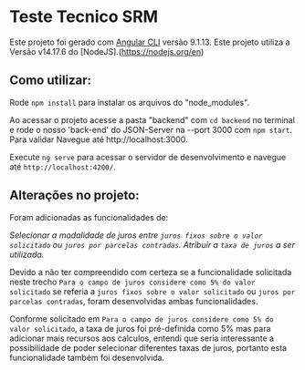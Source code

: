 # Teste Tecnico SRM

Este projeto foi gerado com [Angular CLI](https://github.com/angular/angular-cli) versão 9.1.13.
Este projeto utiliza a Versão v14.17.6 do [NodeJS].(https://nodejs.org/en)

## Como utilizar:

Rode `npm install` para instalar os arquivos do "node_modules".

Ao acessar o projeto acesse a pasta "backend" com `cd backend` no terminal e rode o nosso 'back-end' do JSON-Server na --port 3000 com `npm start`. Para validar Navegue até http://localhost:3000.

Execute `ng serve` para acessar o servidor de desenvolvimento e navegue até `http://localhost:4200/`.

## Alterações no projeto:

Foram adicionadas as funcionalidades de:

*Selecionar a modalidade de juros entre `juros fixos sobre o valor solicitado` ou `juros por parcelas contradas`.*
*Atribuir a `taxa de juros` a ser utilizada.*

Devido a não ter compreendido com certeza se a funcionalidade solicitada neste trecho `Para o campo de juros considere como 5% do valor solicitado` se referia a `juros fixos sobre o valor solicitado` ou `juros por parcelas contradas`, foram desenvolvidas ambas funcionalidades.

Conforme solicitado em `Para o campo de juros considere como 5% do valor solicitado`, a taxa de juros foi pré-definida como 5% mas para adicionar mais recursos aos calculos, entendi que seria interessante a possibilidade de poder selecionar diferentes taxas de juros, portanto esta funcionalidade também foi desenvolvida.







